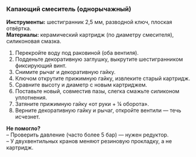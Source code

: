 ### Капающий смеситель (однорычажный)

**Инструменты:** шестигранник 2,5 мм, разводной ключ, плоская отвёртка.  
**Материалы:** керамический картридж (по диаметру смесителя), силиконовая смазка.

1. Перекройте воду под раковиной (оба вентиля).  
2. Подденьте декоративную заглушку, выкрутите шестигранником фиксирующий винт.  
3. Снимите рычаг и декоративную гайку.  
4. Ключом открутите прижимную гайку, извлеките старый картридж.  
5. Сравните высоту и диаметр с новым картриджем.  
6. Поставьте новый, совместив пазы, слегка смажьте силиконом уплотнения.  
7. Затяните прижимную гайку «от руки + ¼ оборота».  
8. Верните декоративную гайку и рычаг, откройте вентили — течь исчезнет.

**Не помогло?**  
– Проверить давление (часто более 5 бар) — нужен редуктор.  
– У двухвентильных кранов меняют резиновую прокладку, а не картридж.
